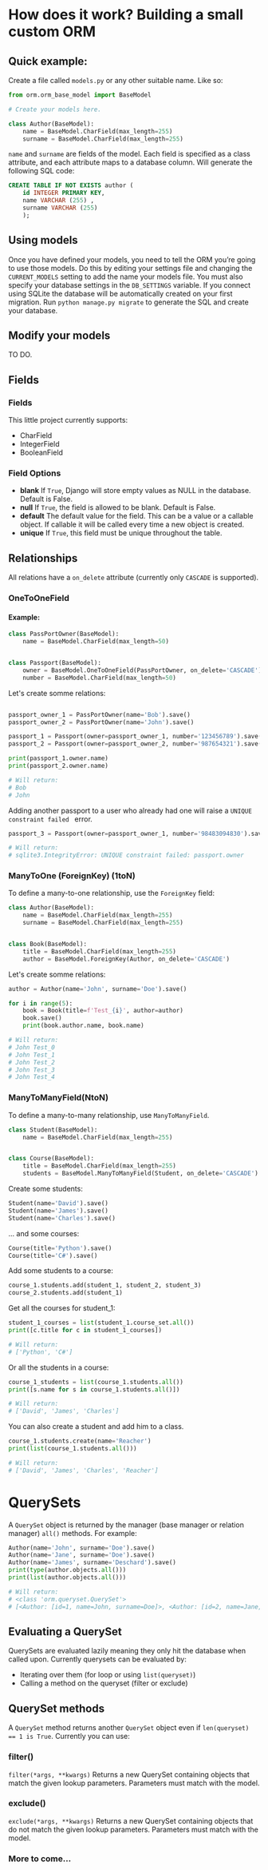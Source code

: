 # How does it work? Building a small custom ORM

## Quick example:

Create a file called `models.py` or any other suitable name. Like so:

``` python
from orm.orm_base_model import BaseModel

# Create your models here.

class Author(BaseModel):
    name = BaseModel.CharField(max_length=255)
    surname = BaseModel.CharField(max_length=255)
```

`name` and `surname` are fields of the model. Each field is specified as a class attribute, and each attribute maps to a database column.
Will generate the following SQL code:

``` sql
CREATE TABLE IF NOT EXISTS author (
    id INTEGER PRIMARY KEY,
    name VARCHAR (255) , 
    surname VARCHAR (255) 
    );
```

## Using models

Once you have defined your models, you need to tell the ORM you’re going to use those models. Do this by editing your settings file and changing the `CURRENT_MODELS` setting to add the name your models file.
You must also specify your database settings in the `DB_SETTINGS` variable. If you connect using SQLite the database will be automatically created on your first migration.
Run `python manage.py migrate` to generate the SQL and create your database.

## Modify your models

TO DO.

## Fields

### Fields

This little project currently supports:
- CharField
- IntegerField
- BooleanField

### Field Options

- **blank**
If `True`, Django will store empty values as NULL in the database. Default is False.
- **null**
If `True`, the field is allowed to be blank. Default is False.
- **default**
The default value for the field. This can be a value or a callable object. If callable it will be called every time a new object is created.
- **unique**
If `True`, this field must be unique throughout the table.


## Relationships

All relations have a `on_delete` attribute (currently only `CASCADE` is supported).

### OneToOneField

#### Example:

``` python 
class PassPortOwner(BaseModel):
    name = BaseModel.CharField(max_length=50)


class Passport(BaseModel):
    owner = BaseModel.OneToOneField(PassPortOwner, on_delete='CASCADE')
    number = BaseModel.CharField(max_length=50)
```

Let's create somme relations:

``` python

passport_owner_1 = PassPortOwner(name='Bob').save()
passport_owner_2 = PassPortOwner(name='John').save()

passport_1 = Passport(owner=passport_owner_1, number='123456789').save()
passport_2 = Passport(owner=passport_owner_2, number='987654321').save()

print(passport_1.owner.name)
print(passport_2.owner.name)

# Will return:
# Bob
# John
```
Adding another passport to a user who already had one will raise a ``UNIQUE constraint failed `` error.

``` python
passport_3 = Passport(owner=passport_owner_1, number='98483094830').save()

# Will return:
# sqlite3.IntegrityError: UNIQUE constraint failed: passport.owner
```

### ManyToOne (ForeignKey) (1toN)

To define a many-to-one relationship, use the `ForeignKey` field:

``` python 
class Author(BaseModel):
    name = BaseModel.CharField(max_length=255)
    surname = BaseModel.CharField(max_length=255)


class Book(BaseModel):
    title = BaseModel.CharField(max_length=255)
    author = BaseModel.ForeignKey(Author, on_delete='CASCADE')
```

Let's create somme relations:

``` python
author = Author(name='John', surname='Doe').save()

for i in range(5):
    book = Book(title=f'Test_{i}', author=author)
    book.save()
    print(book.author.name, book.name)

# Will return:
# John Test_0
# John Test_1
# John Test_2
# John Test_3
# John Test_4
```


### ManyToManyField(NtoN)

To define a many-to-many relationship, use `ManyToManyField`.

``` python
class Student(BaseModel):
    name = BaseModel.CharField(max_length=255)


class Course(BaseModel):
    title = BaseModel.CharField(max_length=255)
    students = BaseModel.ManyToManyField(Student, on_delete='CASCADE')
```

Create some students:
``` python
Student(name='David').save()
Student(name='James').save()
Student(name='Charles').save()
```
... and some courses:

``` python
Course(title='Python').save()
Course(title='C#').save()
```

Add some students to a course:

``` python
course_1.students.add(student_1, student_2, student_3)
course_2.students.add(student_1)
```

Get all the courses for student_1: 

``` python
student_1_courses = list(student_1.course_set.all())
print([c.title for c in student_1_courses])

# Will return:
# ['Python', 'C#']
```

Or all the students in a course:

``` python
course_1_students = list(course_1.students.all())
print([s.name for s in course_1.students.all()])

# Will return:
# ['David', 'James', 'Charles']
```

You can also create a student and add him to a class.

``` python
course_1.students.create(name='Reacher')
print(list(course_1.students.all()))

# Will return:
# ['David', 'James', 'Charles', 'Reacher']
```

# QuerySets

A `QuerySet` object is returned by the manager (base manager or relation manager) `all()` methods.
For example:

``` python
Author(name='John', surname='Doe').save()
Author(name='Jane', surname='Doe').save()
Author(name='James', surname='Deschard').save()
print(type(author.objects.all()))
print(list(author.objects.all()))

# Will return:
# <class 'orm.queryset.QuerySet'>
# [<Author: [id=1, name=John, surname=Doe]>, <Author: [id=2, name=Jane, surname=Doe]>, <Author: [id=3, name=James, surname=Deschard]>]
```

## Evaluating a QuerySet

QuerySets are evaluated lazily meaning they only hit the database when called upon. Currently querysets can
be evaluated by:

- Iterating over them (for loop or using `list(queryset)`)
- Calling a method on the queryset (filter or exclude)

## QuerySet methods

A ``QuerySet`` method returns another ``QuerySet`` object even if ``len(queryset) == 1 is True``. Currently you can use:

### filter()

``filter(*args, **kwargs)``
Returns a new QuerySet containing objects that match the given lookup parameters.
Parameters must match with the model.


### exclude()
``exclude(*args, **kwargs)``
Returns a new QuerySet containing objects that do not match the given lookup parameters.
Parameters must match with the model.

### More to come...


